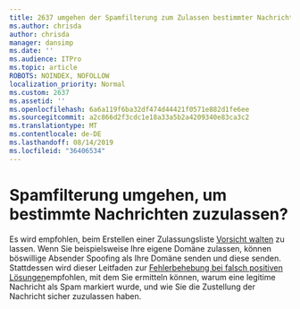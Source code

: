 ```yaml
---
title: 2637 umgehen der Spamfilterung zum Zulassen bestimmter Nachrichten?
ms.author: chrisda
author: chrisda
manager: dansimp
ms.date: ''
ms.audience: ITPro
ms.topic: article
ROBOTS: NOINDEX, NOFOLLOW
localization_priority: Normal
ms.custom: 2637
ms.assetid: ''
ms.openlocfilehash: 6a6a119f6ba32df474d44421f0571e882d1fe6ee
ms.sourcegitcommit: a2c866d2f3cdc1e18a33a5b2a4209340e83ca3c2
ms.translationtype: MT
ms.contentlocale: de-DE
ms.lasthandoff: 08/14/2019
ms.locfileid: "36406534"
---
```

# <a name="bypass-spam-filtering-to-allow-specific-messages"></a>Spamfilterung umgehen, um bestimmte Nachrichten zuzulassen?

Es wird empfohlen, beim Erstellen einer Zulassungsliste [Vorsicht walten](https://docs.microsoft.com/exchange/troubleshoot/antispam/cautions-against-bypassing-spam-filters) zu lassen. Wenn Sie beispielsweise Ihre eigene Domäne zulassen, können böswillige Absender Spoofing als Ihre Domäne senden und diese senden.  Stattdessen wird dieser Leitfaden zur [Fehlerbehebung bei falsch positiven Lösungen](https://docs.microsoft.com/office365/securitycompliance/prevent-email-from-being-marked-as-spam)empfohlen, mit dem Sie ermitteln können, warum eine legitime Nachricht als Spam markiert wurde, und wie Sie die Zustellung der Nachricht sicher zuzulassen haben.
